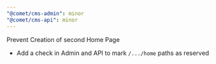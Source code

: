 ```yaml
---
"@comet/cms-admin": minor
"@comet/cms-api": minor
---
```


Prevent Creation of second Home Page

-   Add a check in Admin and API to mark `/.../home` paths as reserved
